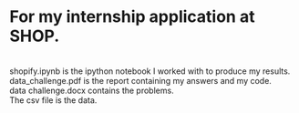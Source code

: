 # For my internship application at SHOP.
<br />
shopify.ipynb is the ipython notebook I worked with to produce my results.<br />
data_challenge.pdf is the report containing my answers and my code.<br />
data challenge.docx contains the problems.<br />
The csv file is the data.
